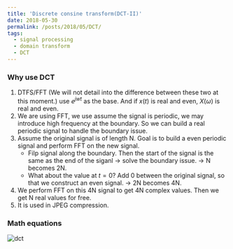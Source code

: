 ```yaml
---
title: 'Discrete consine transform(DCT-II)'
date: 2018-05-30
permalink: /posts/2018/05/DCT/
tags:
  - signal processing
  - domain transform
  - DCT
---
```


### Why use DCT
1. DTFS/FFT (We will not detail into the difference between these two at this moment.) use $e^{jwt}$ as the base. And if $x(t)$ is real and even, $X(\omega)$ is real and even.
2. We are using FFT, we use assume the signal is periodic, we may introduce high frequency at the boundary. So we can build a real periodic signal to handle the boundary issue.
3. Assume the original signal is of length N. Goal is to build a even periodic signal and perform FFT on the new signal.
	* Filp signal along the boundary. Then the start of the signal is the same as the end of the siganl -> solve the boundary issue. -> N becomes 2N.
	* What about the value at $t = 0$? Add 0 between the original signal, so that we construct an even signal. -> 2N becomes 4N.
4. We perform FFT on this 4N signal to get 4N complex values. Then we get N real values for free.
5. It is used in JPEG compression.

### Math equations
 
![dct]({{site.url}}{{site.baseurl}}/assets/images/dct.JPG)



